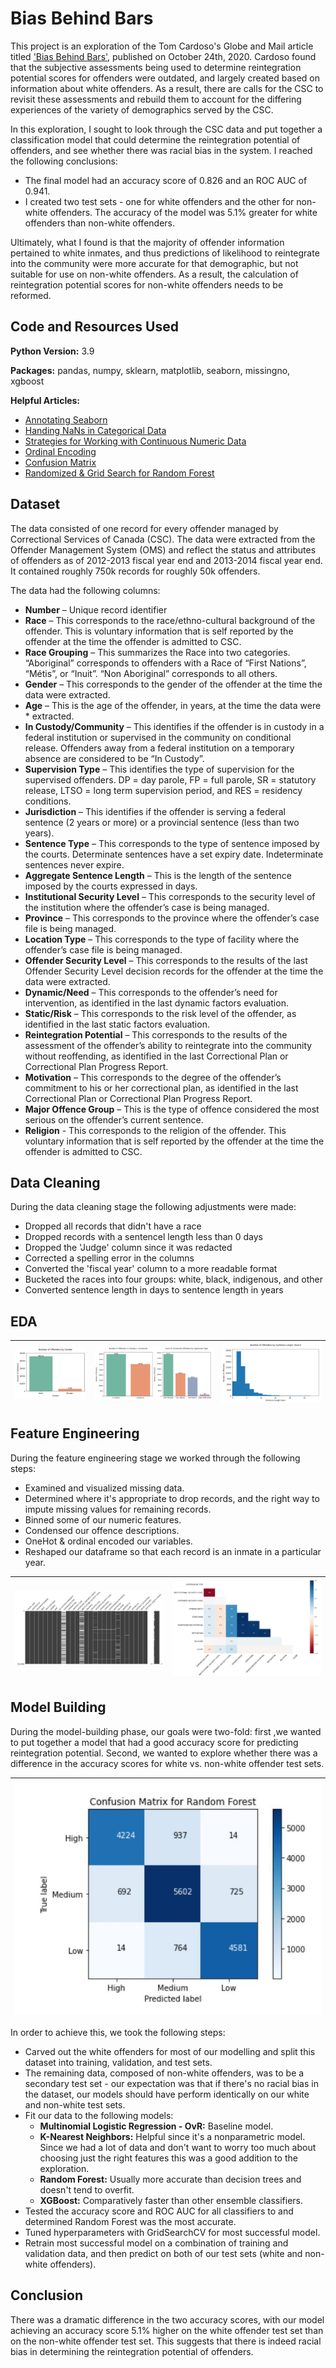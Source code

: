 # Bias Behind Bars

This project is an exploration of the Tom Cardoso's Globe and Mail article titled ['Bias Behind Bars'](https://www.theglobeandmail.com/canada/article-investigation-racial-bias-in-canadian-prison-risk-assessments/), published on October 24th, 2020. Cardoso found that the subjective assessments being used to determine reintegration potential scores for offenders were outdated, and largely created based on information about white offenders. As a result, there are calls for the CSC to revisit these assessments and rebuild them to account for the differing experiences of the variety of demographics served by the CSC.

In this exploration, I sought to look through the CSC data and put together a classification model that could determine the reintegration potential of offenders, and see whether there was racial bias in the system. I reached the following conclusions:

* The final model had an accuracy score of 0.826 and an ROC AUC of 0.941.
* I created two test sets - one for white offenders and the other for non-white offenders. The accuracy of the model was 5.1% greater for white offenders than non-white offenders.

Ultimately, what I found is that the majority of offender information pertained to white inmates, and thus predictions of likelihood to reintegrate into the community were more accurate for that demographic, but not suitable for use on non-white offenders. As a result, the calculation of reintegration potential scores for non-white offenders needs to be reformed. 

## Code and Resources Used

**Python Version:** 3.9

**Packages:** pandas, numpy, sklearn, matplotlib, seaborn, missingno, xgboost

**Helpful Articles:**
* [Annotating Seaborn](https://stackoverflow.com/questions/43214978/seaborn-barplot-displaying-values)
* [Handing NaNs in Categorical Data](https://medium.com/analytics-vidhya/best-way-to-impute-categorical-data-using-groupby-mean-mode-2dc5f5d4e12d)
* [Strategies for Working with Continuous Numeric Data](https://towardsdatascience.com/understanding-feature-engineering-part-1-continuous-numeric-data-da4e47099a7b)
* [Ordinal Encoding](https://towardsdatascience.com/all-about-categorical-variable-encoding-305f3361fd02)
* [Confusion Matrix](https://medium.com/analytics-vidhya/multi-class-ml-models-evaluation-103c9fdadb41)
* [Randomized & Grid Search for Random Forest](https://towardsdatascience.com/hyperparameter-tuning-the-random-forest-in-python-using-scikit-learn-28d2aa77dd74)


## Dataset

The data consisted of one record for every offender managed by Correctional Services of Canada (CSC). The  data were extracted from the Offender Management System (OMS) and reflect the status and attributes  of offenders as of 2012-2013 fiscal year end and 2013-2014 fiscal year end. It contained roughly 750k records for roughly 50k offenders. 

The data had the following columns:
* **Number** – Unique record identifier 
* **Race** – This corresponds to the race/ethno-cultural background of the offender. This is voluntary  information that is self reported by the offender at the time the offender is admitted to CSC. 
* **Race Grouping** – This summarizes the Race into two categories. “Aboriginal” corresponds to offenders  with a Race of “First Nations”, “Métis”, or “Inuit”. “Non Aboriginal” corresponds to all others. 
* **Gender** – This corresponds to the gender of the offender at the time the data were extracted. 
* **Age** – This is the age of the offender, in years, at the time the data were * extracted. 
* **In Custody/Community** – This identifies if the offender is in custody in a federal institution or supervised in  the community on conditional release. Offenders away from a federal institution on a temporary absence  are considered to be “In Custody”. 
* **Supervision Type** – This identifies the type of supervision for the supervised offenders. DP = day parole,  FP = full parole, SR = statutory release, LTSO = long term supervision period, and RES = residency  conditions. 
* **Jurisdiction** – This identifies if the offender is serving a federal sentence (2 years or more) or a provincial  sentence (less than two years). 
* **Sentence Type** – This corresponds to the type of sentence imposed by the courts. Determinate  sentences have a set expiry date. Indeterminate sentences never expire. 
* **Aggregate Sentence Length** – This is the length of the sentence imposed by the courts expressed in  days.
* **Institutional Security Level** – This corresponds to the security level of the institution where the offender’s  case is being managed. 
* **Province** – This corresponds to the province where the offender’s case file is being managed. 
* **Location Type** – This corresponds to the type of facility where the offender’s case file is being managed. 
* **Offender Security Level** – This corresponds to the results of the last Offender Security Level decision  records for the offender at the time the data were extracted. 
* **Dynamic/Need** – This corresponds to the offender’s need for intervention, as identified in the last dynamic factors evaluation.
* **Static/Risk** – This corresponds to the risk level of the offender, as identified in the last static factors evaluation. 
* **Reintegration Potential** – This corresponds to the results of the assessment of the offender’s ability to  reintegrate into the community without reoffending, as identified in the last Correctional Plan or Correctional Plan Progress Report. 
* **Motivation** – This corresponds to the degree of the offender’s commitment to his or her correctional plan,  as identified in the last Correctional Plan or Correctional Plan Progress Report. 
* **Major Offence Group** – This is the type of offence considered the most serious on the offender’s current  sentence. 
* **Religion** - This corresponds to the religion of the offender. This voluntary information that is self reported  by the offender at the time the offender is admitted to CSC.

## Data Cleaning

During the data cleaning stage the following adjustments were made: 

*	Dropped all records that didn't have a race 
* Dropped records with a sentencel length less than 0 days
* Dropped the 'Judge' column since it was redacted 
* Corrected a spelling error in the columns 
* Converted the 'fiscal year' column to a more readable format 
* Bucketed the races into four groups: white, black, indigenous, and other
* Converted sentence length in days to sentence length in years 

## EDA

|![alt text](https://github.com/anastasiabizyayeva/Bias_Behind_Bars/blob/master/images/offenders_gender.JPG "Gender of Offenders")|![alt text](https://github.com/anastasiabizyayeva/Bias_Behind_Bars/blob/master/images/supervision_type.JPG "Supervision Type")|![alt text](https://github.com/anastasiabizyayeva/Bias_Behind_Bars/blob/master/images/sentence_length.JPG "Sentence Length")|
| ------------- |:-------------:| -----:|

## Feature Engineering 

During the feature engineering stage we worked through the following steps:

* Examined and visualized missing data.
* Determined where it's appropriate to drop records, and the right way to impute missing values for remaining records.
* Binned some of our numeric features.
* Condensed our offence descriptions.
* OneHot & ordinal encoded our variables.
* Reshaped our dataframe so that each record is an inmate in a particular year.

|![alt text](https://github.com/anastasiabizyayeva/Bias_Behind_Bars/blob/master/images/missingno.JPG "Missingno")|![alt text](https://github.com/anastasiabizyayeva/Bias_Behind_Bars/blob/master/images/corr_map.JPG "Heatmap")|
| ------------- |:-------------:| 

## Model Building

During the model-building phase, our goals were two-fold: first ,we wanted to put together a model that had a good accuracy score for predicting reintegration potential. Second, we wanted to explore whether there was a difference in the accuracy scores for white vs. non-white offender test sets. 

|![alt text](https://github.com/anastasiabizyayeva/Bias_Behind_Bars/blob/master/images/rf_cm.JPG "Random Forest")|
| ------------- |

In order to achieve this, we took the following steps:

* Carved out the white offenders for most of our modelling and split this dataset into training, validation, and test sets.
* The remaining data, composed of non-white offenders, was to be a secondary test set - our expectation was that if there's no racial bias in the dataset, our models should have perform identically on our white and non-white test sets.
* Fit our data to the following models:
  * **Multinomial Logistic Regression - OvR:** Baseline model.
  * **K-Nearest Neighbors:** Helpful since it's a nonparametric model. Since we had a lot of data and don't want to worry too much about choosing just the right features this was a good addition to the exploration.
  * **Random Forest:** Usually more accurate than decision trees and doesn't tend to overfit.
  * **XGBoost:** Comparatively faster than other ensemble classifiers.
* Tested the accuracy score and ROC AUC for all classifiers to and determined Random Forest was the most accurate. 
* Tuned hyperparameters with GridSearchCV for most successful model.
* Retrain most successful model on a combination of training and validation data, and then predict on both of our test sets (white and non-white offenders).

## Conclusion 

There was a dramatic difference in the two accuracy scores, with our model achieving an accuracy score 5.1% higher on the white offender test set than on the non-white offender test set. This suggests that there is indeed racial bias in determining the reintegration potential of offenders. 
